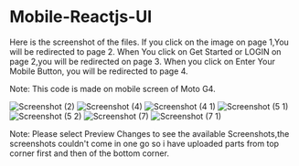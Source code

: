 # Mobile-Reactjs-UI

Here is the screenshot of the files.
If you click on the image on page 1,You will be redirected to page 2.
When You click on Get Started or LOGIN on page 2,you will be redirected on page 3.
When you click on Enter Your Mobile Button, you will be redirected to page 4.

Note:  This code is made on mobile screen of Moto G4.


![Screenshot (2)](https://user-images.githubusercontent.com/71398895/93381022-af11c800-f87d-11ea-892d-ac006bd943e5.png)
![Screenshot (4)](https://user-images.githubusercontent.com/71398895/93381038-b76a0300-f87d-11ea-8f14-a84dfda205f1.png)
![Screenshot (4 1)](https://user-images.githubusercontent.com/71398895/93381044-b9cc5d00-f87d-11ea-84bc-f5bda3a6ea8d.png)
![Screenshot (5 1)](https://user-images.githubusercontent.com/71398895/93381060-bd5fe400-f87d-11ea-8c2c-44451534f273.png)
![Screenshot (5 2)](https://user-images.githubusercontent.com/71398895/93381079-c05ad480-f87d-11ea-859b-3a7a7a11eb99.png)
![Screenshot (7)](https://user-images.githubusercontent.com/71398895/93381100-c3ee5b80-f87d-11ea-8015-5c88dd0e23b2.png)
![Screenshot (7 1)](https://user-images.githubusercontent.com/71398895/93381106-c781e280-f87d-11ea-8866-9830317a25af.png)


Note: Please select Preview Changes to see the available  Screenshots,the screenshots couldn't come in one go so i have uploaded parts 
from top corner first and then of the bottom corner.
